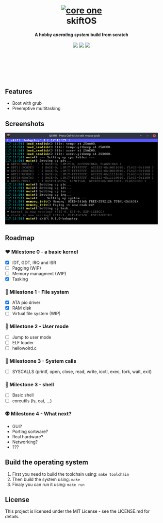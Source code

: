 <br><br><br><br><br>
<h1 align="center">
  <br>
  <a href="https://github.com/NicolasVanBossuyt/core-one"><img src="https://github.com/NicolasVanBossuyt/core-one/raw/master/doc/logo.png?raw=true" alt="core one" width="512"></a>
  <br>
  skift<b>OS</b>
  <br>
</h1>

<h4 align="center">A hobby <i>operating system</i> build from scratch</h4>

<p align="center">
  <img src="https://img.shields.io/github/issues/NicolasVanBossuyt/core-one.svg?style=for-the-badge"> <img src="https://img.shields.io/github/license/NicolasVanBossuyt/core-one.svg?style=for-the-badge"> <img src="https://img.shields.io/github/stars/NicolasVanBossuyt/core-one.svg?style=for-the-badge">
</p>

<br><br><br><br><br>

## Features
 - Boot with grub
 - Preemptive multitasking

## Screenshots
![logo](doc/capture.png)

## Roadmap
### ♥ Milestone 0 - a basic kernel
 - [X] IDT, GDT, IRQ and ISR
 - [ ] Pagging (WIP)
 - [ ] Memory managment (WIP)
 - [X] Tasking

### 📂 Milestone 1 - File system
 - [X] ATA pio driver
 - [X] RAM disk
 - [ ] Virtual file system (WIP)
 
### 👦 Milestone 2 - User mode
 - [ ] Jump to user mode
 - [ ] ELF loader
 - [ ] hellowolrd.c

### 🤙 Milestoone 3 - System calls
 - [ ] SYSCALLS (printf, open, close, read, write, ioctl, exec, fork, wait, exit)

### 🐚 Milestone 3 - shell
 - [ ] Basic shell
 - [ ] coreutils (ls, cat, ...)

### 👽 Milestone 4 - What next?
 - GUI?
 - Porting sortware?
 - Real hardware?
 - Networking?
 - ???

## Build the operating system
 1. First you need to build the toolchain using: `make toolchain`
 2. Then build the system using: `make`
 3. Finaly you can run it using: `make run`

## License
This project is licensed under the MIT License - see the LICENSE.md for details.
